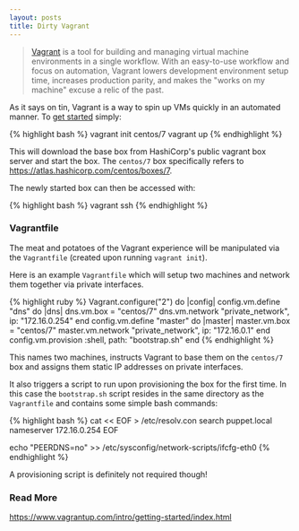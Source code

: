 ```yaml
---
layout: posts
title: Dirty Vagrant
---
```


> <a href="https://www.vagrantup.com/" target="_blank">Vagrant</a> is a tool for building and managing virtual machine environments in a single workflow. With an easy-to-use workflow and focus on automation, Vagrant lowers development environment setup time, increases production parity, and makes the "works on my machine" excuse a relic of the past.

As it says on tin, Vagrant is a way to spin up VMs quickly in an automated manner. To <a href="https://www.vagrantup.com/intro/getting-started/index.html" target="_blank">get started</a> simply:

{% highlight bash %}
vagrant init centos/7
vagrant up
{% endhighlight %}

This will download the base box from HashiCorp's public vagrant box server and start the box. The `centos/7` box specifically refers to <a href="https://atlas.hashicorp.com/centos/boxes/7" target="_blank">https://atlas.hashicorp.com/centos/boxes/7</a>.

The newly started box can then be accessed with:

{% highlight bash %}
vagrant ssh
{% endhighlight %}

### Vagrantfile

The meat and potatoes of the Vagrant experience will be manipulated via the `Vagrantfile` (created upon running `vagrant init`).

Here is an example `Vagrantfile` which will setup two machines and network them together via private interfaces.

{% highlight ruby %}
Vagrant.configure("2") do |config|
    config.vm.define "dns" do |dns|
        dns.vm.box = "centos/7"
        dns.vm.network "private_network", ip: "172.16.0.254"
    end
    config.vm.define "master" do |master|
        master.vm.box = "centos/7"
        master.vm.network "private_network", ip: "172.16.0.1"
    end
    config.vm.provision :shell, path: "bootstrap.sh"
end
{% endhighlight %}

This names two machines, instructs Vagrant to base them on the `centos/7` box and assigns them static IP addresses on private interfaces.

It also triggers a script to run upon provisioning the box for the first time. In this case the `bootstrap.sh` script resides in the same directory as the `Vagrantfile` and contains some simple bash commands:

{% highlight bash %}
cat << EOF > /etc/resolv.con
search puppet.local
nameserver 172.16.0.254
EOF

echo "PEERDNS=no" >> /etc/sysconfig/network-scripts/ifcfg-eth0
{% endhighlight %}

A provisioning script is definitely not required though!

### Read More
<a href="https://www.vagrantup.com/intro/getting-started/index.html" target="_blank">https://www.vagrantup.com/intro/getting-started/index.html</a>
